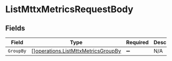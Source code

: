 # ListMttxMetricsRequestBody


## Fields

| Field                                                                                    | Type                                                                                     | Required                                                                                 | Description                                                                              |
| ---------------------------------------------------------------------------------------- | ---------------------------------------------------------------------------------------- | ---------------------------------------------------------------------------------------- | ---------------------------------------------------------------------------------------- |
| `GroupBy`                                                                                | [][operations.ListMttxMetricsGroupBy](../../models/operations/listmttxmetricsgroupby.md) | :heavy_minus_sign:                                                                       | N/A                                                                                      |